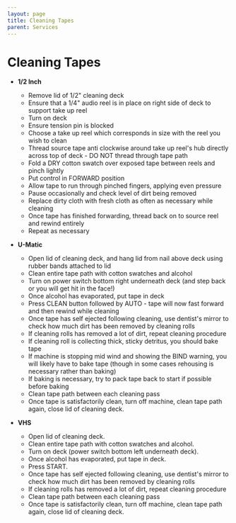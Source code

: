 ```yaml
---
layout: page
title: Cleaning Tapes
parent: Services
---
```


# Cleaning Tapes

* **1/2 Inch**
    - Remove lid of 1/2" cleaning deck
    - Ensure that a 1/4" audio reel is in place on right side of deck to support take up reel
    - Turn on deck
    - Ensure tension pin is blocked
    - Choose a take up reel which corresponds in size with the reel you wish to clean
    - Thread source tape anti clockwise around take up reel's hub directly across top of deck  - DO NOT thread through tape path
    - Fold a DRY cotton swatch over exposed tape between reels and pinch lightly
    - Put control in FORWARD position
    - Allow tape to run through pinched fingers, applying even pressure
    - Pause occasionally and check level of dirt being removed
    - Replace dirty cloth with fresh cloth as often as necessary while cleaning
    - Once tape has finished forwarding, thread back on to source reel and rewind entirely
    - Repeat as necessary

* **U-Matic**
    - Open lid of cleaning deck, and hang lid from nail above deck using rubber bands attached to lid
    - Clean entire tape path with cotton swatches and alcohol
    - Turn on power switch bottom right underneath deck (and step back or you will get hit in the face!)
    - Once alcohol has evaporated, put tape in deck
    - Press CLEAN button followed by AUTO - tape will now fast forward and then rewind while cleaning
    - Once tape has self ejected following cleaning, use dentist's mirror to check how much dirt has been removed by cleaning rolls
    - If cleaning rolls has removed a lot of dirt, repeat cleaning procedure
    - If cleaning roll is collecting thick, sticky detritus, you should bake tape
    - If machine is stopping mid wind and showing the BIND warning, you will likely have to bake tape (though in some cases rehousing is necessary rather than baking)
    - If baking is necessary, try to pack tape back to start if possible before baking
    - Clean tape path between each cleaning pass
    - Once tape is satisfactorily clean, turn off machine, clean tape path again, close lid of cleaning deck.

* **VHS**
    - Open lid of cleaning deck.
    - Clean entire tape path with cotton swatches and alcohol.
    - Turn on deck (power switch bottom left underneath deck).
    - Once alcohol has evaporated, put tape in deck.
    - Press START.
    - Once tape has self ejected following cleaning, use dentist's mirror to check how much dirt has been removed by cleaning rolls
    - If cleaning rolls has removed a lot of dirt, repeat cleaning procedure
    - Clean tape path between each cleaning pass
    - Once tape is satisfactorily clean, turn off machine, clean tape path again, close lid of cleaning deck.
